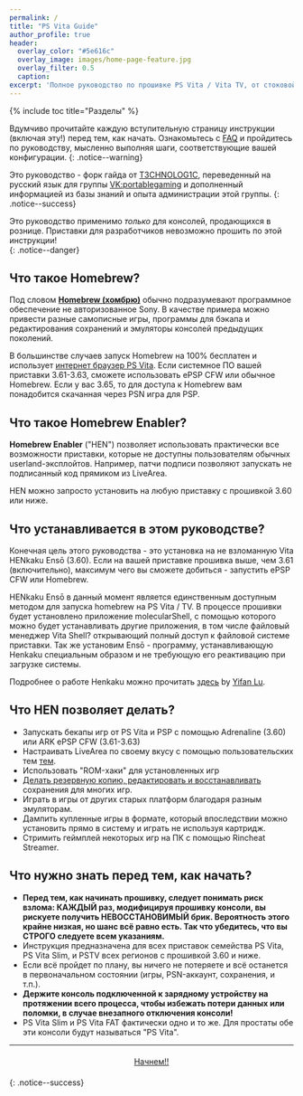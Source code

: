 ```yaml
---
permalink: /
title: "PS Vita Guide"
author_profile: true
header:
  overlay_color: "#5e616c"
  overlay_image: images/home-page-feature.jpg
  overlay_filter: 0.5
  caption:
excerpt: 'Полное руководство по прошивке PS Vita / Vita TV, от стоковой прошивки до HENkaku Ensō (3.60), ePSP CFW (3.61-3.63) или ePSP Homebrew (3.65+).<br />**Последнее изменение:** 3 января 2018'
---
```


{% include toc title="Разделы" %}

Вдумчиво прочитайте каждую вступительную страницу инструкции (включая эту!) перед тем, как начать. Ознакомьтесь с [FAQ](faq) и пройдитесь по руководству, мысленно выполняя шаги, соответствующие вашей конфигурации. 
{: .notice--warning}

Это руководство - форк гайда от [T3CHNOLOG1C](http://psvita.guide), переведенный на русский язык для группы [VK:portablegaming](https://vk.com/portablegaming) и дополненный информацией из базы знаний и опыта администрации этой группы. 
{: .notice--success}

Это руководство применимо *только* для консолей, продающихся в рознице. Приставки для разработчиков невозможно прошить по этой инструкции!  
{: .notice--danger}

## Что такое Homebrew?

Под словом [**Homebrew (хомбрю)**](https://ru.wikipedia.org/wiki/homebrew_(%D0%BA%D0%BE%D0%BC%D0%BF%D1%8C%D1%8E%D1%82%D0%B5%D1%80%D0%BD%D1%8B%D0%B5_%D0%B8%D0%B3%D1%80%D1%8B)) обычно подразумевают программное обеспечение не авторизованное Sony. В качестве примера можно привести разные самописные игры, программы для бэкапа и редактирования сохранений и эмуляторы консолей предыдущих поколений.

В большинстве случаев запуск Homebrew на 100% бесплатен и использует [интернет браузер PS Vita](running-henkaku). Если системное ПО вашей приставки 3.61-3.63, сможете использовать ePSP CFW или обычное Homebrew. Если у вас 3.65, то для доступа к Homebrew вам понадобится скачанная через PSN игра для PSP.

## Что такое Homebrew Enabler?

**Homebrew Enabler** ("HEN") позволяет использовать практически все возможности приставки, которые не доступны пользователям обычных userland-эксплойтов. Например, патчи подписи позволяют запускать не подписанный код прямиком из LiveArea.

HEN можно запросто установить на любую приставку с прошивкой 3.60 или ниже.

## Что устанавливается в этом руководстве?

Конечная цель этого руководства - это установка на не взломанную Vita HENkaku Ensō (3.60). Если на вашей приставке прошивка выше, чем 3.61 (включительно), максимум чего вы сможете добиться - запустить ePSP CFW или Homebrew.

HENkaku Ensō в данный момент является единственным доступным методом для запуска homebrew на PS Vita / TV. В процессе прошивки будет установлено приложение molecularShell, с помощью которого можно будет устанавливать другие приложения, в том числе файловый менеджер Vita Shell? открывающий полный доступ к файловой системе приставки. Так же установим Ensō - программу, устанавливающую Henkaku специальным образом и не требующую его реактивацию при загрузке системы. 

Подробнее о работе Henkaku можно прочитать [здесь](https://yifan.lu/2016/10/20/henkaku-koth-solved/) by [Yifan Lu](https://twitter.com/yifanlu).

## Что HEN позволяет делать?

+ Запускать бекапы игр от PS Vita и PSP с помощью Adrenaline (3.60) или ARK ePSP CFW (3.61-3.63)
+ Настраивать LiveArea по своему вкусу с помощью пользовательских тем [тем](http://vstema.com/).
+ Использовать "ROM-хаки" для установленных игр
+ [Делать резервную копию, редактировать и восстанавливать](https://github.com/d3m3vilurr/vita-savemgr) сохранения для многих игр.
+ Играть в игры от других старых платформ благодаря разным эмуляторам.
+ Дампить купленные игры в формате, который впоследствии можно установить прямо в систему и играть не используя картридж.
+ Стримить геймплей некоторых игр на ПК с помощью Rincheat Streamer.

## Что нужно знать перед тем, как начать?

+ **Перед тем, как начинать прошивку, следует понимать риск взлома: КАЖДЫЙ раз, модифицируя прошивку консоли, вы рискуете получить НЕВОССТАНОВИМЫЙ брик. Вероятность этого крайне низкая, но шанс всё равно есть. Так что убедитесь, что вы СТРОГО следуете всем указаниям.**
+ Инструкция предназначена для всех приставок семейства PS Vita, PS Vita Slim, и PSTV всех регионов с прошивкой 3.60 и ниже.
+ Если всё пройдет по плану, вы ничего не потеряете и всё останется в первоначальном состоянии (игры, PSN-аккаунт, сохранения, и т.п.).
+ **Держите консоль подключенной к зарядному устройству на протяжении всего процесса, чтобы избежать потери данных или поломки, в случае внезапного отключения консоли!**
+ PS Vita Slim и PS Vita FAT фактически одно и то же. Для простаты обе эти консоли будут называться "PS Vita".

___

<center><a href="get-started" style="margin:20px auto; text-align:center; display:block; width:200px;" class="btn btn--short">Начнем!!</a></center>
{: .notice--success}
